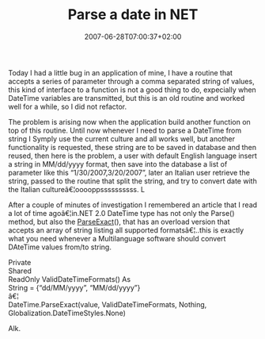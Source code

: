 ﻿---
title: "Parse a date in NET"
description: ""
date: 2007-06-28T07:00:37+02:00
draft: false
tags: [Uncategorized]
categories: [General]
---
Today I had a little bug in an application of mine, I have a routine that accepts a series of parameter through a comma separated string of values, this kind of interface to a function is not a good thing to do, expecially when DateTime variables are transmitted, but this is an old routine and worked well for a while, so I did not refactor.

The problem is arising now when the application build another function on top of this routine. Until now whenever I need to parse a DateTime from string I Symply use the current culture and all works well, but another functionality is requested, these string are to be saved in database and then reused, then here is the problem, a user with default English language insert a string in MM/dd/yyyy format, then save into the database a list of parameter like this “1/30/2007,3/20/2007”, later an Italian user retrieve the string, passed to the routine that split the string, and try to convert date with the Italian cultureâ€¦ooooppssssssssss. L

After a couple of minutes of investigation I remembered an article that I read a lot of time agoâ€¦in.NET 2.0 DateTime type has not only the Parse() method, but also the [ParseExact](http://msdn2.microsoft.com/en-us/library/332de853.aspx)(), that has an overload version that accepts an array of string listing all supported formatsâ€¦..this is exactly what you need whenever a Multilanguage software should convert DAteTime values from/to string.

Private  
Shared  
ReadOnly ValidDateTimeFormats() As  
String = {“dd/MM/yyyy”, “MM/dd/yyyy”}  
â€¦  
DateTime.ParseExact(value, ValidDateTimeFormats, Nothing, Globalization.DateTimeStyles.None)

Alk.
